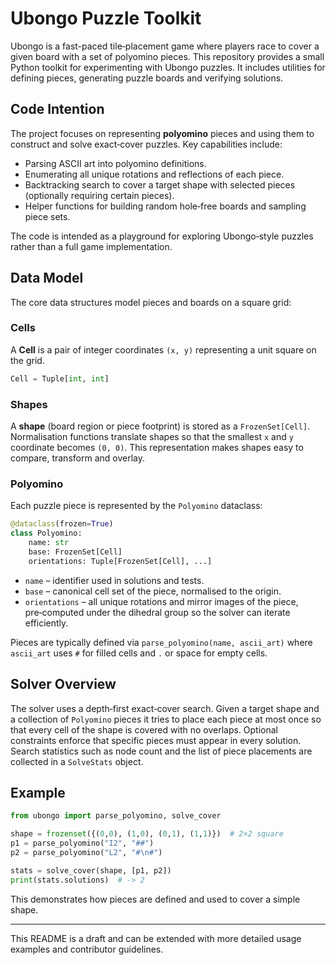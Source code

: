 # Ubongo Puzzle Toolkit

Ubongo is a fast-paced tile‑placement game where players race to cover a given board with a set of polyomino pieces.  This repository provides a small Python toolkit for experimenting with Ubongo puzzles.  It includes utilities for defining pieces, generating puzzle boards and verifying solutions.

## Code Intention

The project focuses on representing **polyomino** pieces and using them to construct and solve exact‑cover puzzles.  Key capabilities include:

* Parsing ASCII art into polyomino definitions.
* Enumerating all unique rotations and reflections of each piece.
* Backtracking search to cover a target shape with selected pieces (optionally requiring certain pieces).
* Helper functions for building random hole‑free boards and sampling piece sets.

The code is intended as a playground for exploring Ubongo‑style puzzles rather than a full game implementation.

## Data Model

The core data structures model pieces and boards on a square grid:

### Cells

A **Cell** is a pair of integer coordinates `(x, y)` representing a unit square on the grid.

```python
Cell = Tuple[int, int]
```

### Shapes

A **shape** (board region or piece footprint) is stored as a `FrozenSet[Cell]`.  Normalisation functions translate shapes so that the smallest `x` and `y` coordinate becomes `(0, 0)`.  This representation makes shapes easy to compare, transform and overlay.

### Polyomino

Each puzzle piece is represented by the `Polyomino` dataclass:

```python
@dataclass(frozen=True)
class Polyomino:
    name: str
    base: FrozenSet[Cell]
    orientations: Tuple[FrozenSet[Cell], ...]
```

* `name` – identifier used in solutions and tests.
* `base` – canonical cell set of the piece, normalised to the origin.
* `orientations` – all unique rotations and mirror images of the piece, pre‑computed under the dihedral group so the solver can iterate efficiently.

Pieces are typically defined via `parse_polyomino(name, ascii_art)` where `ascii_art` uses `#` for filled cells and `.` or space for empty cells.

## Solver Overview

The solver uses a depth‑first exact‑cover search.  Given a target shape and a collection of `Polyomino` pieces it tries to place each piece at most once so that every cell of the shape is covered with no overlaps.  Optional constraints enforce that specific pieces must appear in every solution.  Search statistics such as node count and the list of piece placements are collected in a `SolveStats` object.

## Example

```python
from ubongo import parse_polyomino, solve_cover

shape = frozenset({(0,0), (1,0), (0,1), (1,1)})  # 2×2 square
p1 = parse_polyomino("I2", "##")
p2 = parse_polyomino("L2", "#\n#")

stats = solve_cover(shape, [p1, p2])
print(stats.solutions)  # -> 2
```

This demonstrates how pieces are defined and used to cover a simple shape.

---

This README is a draft and can be extended with more detailed usage examples and contributor guidelines.

